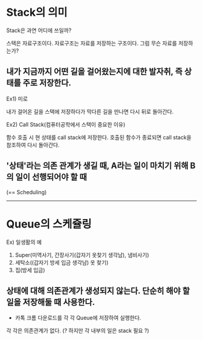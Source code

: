 # Stack의 의미
Stack은 과연 어디에 쓰일까?

스택은 자료구조이다. 자료구조는 자료를 저장하는 구조이다. 그럼 무슨 자료를 저장하는가?

## 내가 지금까지 어떤 길을 걸어왔는지에 대한 발자취, 즉 상태를 주로 저장한다.

Ex1) 미로

내가 걸어온 길을 스택에 저장하다가 막다른 길을 만나면 다시 뒤로 돌아간다.

Ex2) Call Stack(컴퓨터공학에서 스택이 중요한 이유)

함수 호출 시 현 상태를 call stack에 저장한다. 호출된 함수가 종료되면 call stack을 참조하여 다시 돌아간다.

## '상태'라는 의존 관계가 생길 때, A라는 일이 마치기 위해 B의 일이 선행되어야 할 때
(== Scheduling)

-------------------------------

# Queue의  스케쥴링

Ex) 일생활의 예

1. Super(미역사기, 간장사기(갑자기 옷찾기 생각남), 냄비사기)
2. 세탁소((갑자기 방세 입금 생각남) 옷 찾기)
3. 집(방세 입금)

## 상태에 대해 의존관계가 생성되지 않는다. 단순히 해야 할 일을 저장해둘 때 사용한다.

* 카톡 크롬 다운로드를 각 각 Queue에 저장하여 실행한다.

각 각은 의존관계가 없다. (? 하지만 각 내부의 일은 stack 필요 ?)
